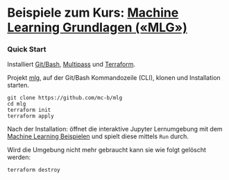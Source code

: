 Beispiele zum Kurs: [Machine Learning Grundlagen («MLG»)](https://www.digicomp.ch/weiterbildung/development/artificial-intelligence/machine-learning-grundlagen)
=============================================================================================

### Quick Start

Installiert [Git/Bash](https://git-scm.com/downloads), [Multipass](https://multipass.run/) und [Terraform](https://www.terraform.io/).

Projekt [mlg](https://github.com/mc-b/mlg), auf der Git/Bash Kommandozeile (CLI), klonen und Installation starten. 

	git clone https://github.com/mc-b/mlg
	cd mlg
	terraform init
	terraform apply

Nach der Installation: öffnet die interaktive Jupyter Lernumgebung mit dem [Machine Learning Beispielen](http://localhost:32088/) und spielt diese mittels `Run` durch.

Wird die Umgebung nicht mehr gebraucht kann sie wie folgt gelöscht werden:

    terraform destroy
